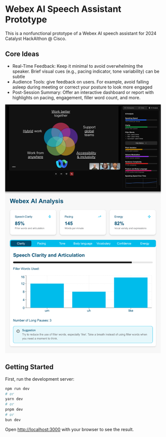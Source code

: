 # Webex AI Speech Assistant Prototype

This is a nonfunctional prototype of a Webex AI speech assistant for 2024 Catalyst HackAIthon @ Cisco.

## Core Ideas

- Real-Time Feedback: Keep it minimal to avoid overwhelming the speaker. Brief visual cues (e.g., pacing indicator, tone
  variability) can be subtle
- Audience Tools: give feedback on users. For example, avoid falling asleep during meeting or correct your posture to
  look more engaged
- Post-Session Summary: Offer an interactive dashboard or report with highlights on pacing, engagement, filler word
  count, and more.

![Meeting](public/meeting.png)
![Meeting Summary](public/meeting-summary.png)

## Getting Started

First, run the development server:

```bash
npm run dev
# or
yarn dev
# or
pnpm dev
# or
bun dev
```

Open [http://localhost:3000](http://localhost:3000) with your browser to see the result.